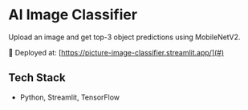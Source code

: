 # AI Image Classifier

Upload an image and get top-3 object predictions using MobileNetV2.

🚀 Deployed at: [https://picture-image-classifier.streamlit.app/](#)

## Tech Stack
- Python, Streamlit, TensorFlow